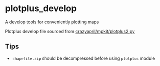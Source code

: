 # plotplus_develop
A develop tools for conveniently plotting maps

Plotplus develop file sourced from [crazyapril/mpkit/plotplus2.py](https://github.com/crazyapril/mpkit/blob/master/plotplus2.py)

## Tips
* ```shapefile.zip``` should be decompressed before using ```plotplus``` module
